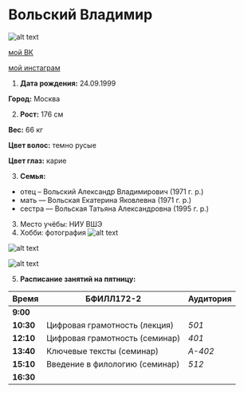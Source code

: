 # Вольский Владимир
![alt text](https://pp.userapi.com/c841328/v841328860/11c4e/V9mhygbyY9Y.jpg)

[мой ВК](https://vk.com/18v18) 

[мой инстаграм](https://www.instagram.com/_blacknoise_/)

1. **Дата рождения:** 24.09.1999

**Город:** Москва

2. **Рост:** 176 см

**Вес:** 66 кг

**Цвет волос:** темно русые

**Цвет глаз:** карие

3. **Семья:** 
* отец – Вольский Александр Владимирович (1971 г. р.)
* мать — Вольская Екатерина Яковлевна (1971 г. р.)
* сестра — Вольская Татьяна Александровна (1995 г. р.)
3. Место учёбы: НИУ ВШЭ
4. Хобби: фотография
![alt text](https://pp.userapi.com/c629112/v629112815/2873b/lqIc3Iksyf4.jpg)

![alt text](https://pp.userapi.com/c628120/v628120815/1f1e2/YbP_rQQhOLg.jpg)

![alt text](https://pp.userapi.com/c624724/v624724815/4b796/0kn8MC_XagU.jpg)

5. **Расписание занятий на пятницу:**

Время | БФИЛЛ172-2 | Аудитория
--- | --- | ---
**9:00** | | 
**10:30** | Цифровая грамотность (лекция) | *501*
**12:10** | Цифровая грамотность (семинар) | *401*
**13:40** | Ключевые тексты (семинар)   | *А-402*
**15:10** | Введение в филологию (семинар) | *512*
**16:30** | | 
